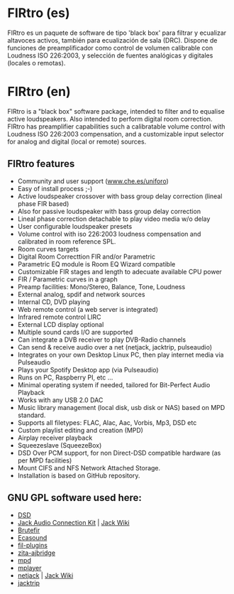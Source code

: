 # FIRtro (es)
FIRtro es un paquete de software de tipo 'black box' para filtrar y ecualizar altavoces activos, también para ecualización de sala (DRC). Dispone de funciones de preamplificador como control de volumen calibrable con Loudness ISO 226:2003, y selección de fuentes analógicas y digitales (locales o remotas).

# FIRtro (en)
FIRtro is a "black box" software package, intended to filter and to equalise active loudspeakers. Also intended to perform digital room correction. FIRtro has preamplifier capabilities such a calibratable volume control with Loudness ISO 226:2003 compensation, and a customizable input selector for analog and digital (local or remote) sources.

## FIRtro features
- Community and user support (www.che.es/uniforo)
- Easy of install process ;-)
- Active loudspeaker crossover with bass group delay correction (lineal phase FIR based)
- Also for passive loudspeaker with bass group delay correction
- Lineal phase correction detachable to play video media w/o delay
- User configurable loudspeaker presets
- Volume control with iso 226:2003 loudness compensation and calibrated in room reference SPL.
- Room curves targets
- Digital Room Correcttion FIR and/or Parametric
- Parametric EQ module is Room EQ Wizard compatible
- Customizable FIR stages and length to adecuate available CPU power
- FIR / Parametric curves in a graph
- Preamp facilities: Mono/Stereo, Balance, Tone, Loudness
- External analog, spdif and network sources
- Internal CD, DVD playing
- Web remote control (a web server is integrated)
- Infrared remote control LIRC
- External LCD display optional
- Multiple sound cards I/O are supported
- Can integrate a DVB receiver to play DVB-Radio channels
- Can send & receive audio over a net (netjack, jacktrip, pulseaudio)
- Integrates on your own Desktop Linux PC, then play internet media via Pulseaudio
- Plays your Spotify Desktop app (via Pulseaudio)
- Runs on PC, Raspberry PI, etc ...
- Minimal operating system if needed, tailored for Bit-Perfect Audio Playback
- Works with any USB 2.0 DAC
- Music library management (local disk, usb disk or NAS) based on MPD standard.
- Supports all filetypes: FLAC, Alac, Aac, Vorbis, Mp3, DSD etc
- Custom playlist editing and creation (MPD)
- Airplay receiver playback
- Squeezeslave (SqueezeBox)
- DSD Over PCM support, for non Direct-DSD compatible hardware (as per MPD facilities)
- Mount CIFS and NFS Network Attached Storage.
- Installation is based on GitHub repository.

## GNU GPL software used here:
- [DSD](https://github.com/rripio/DSD)
- [Jack Audio Connection Kit](http://www.jackaudio.org) | [Jack Wiki](https://github.com/jackaudio/jackaudio.github.com/wiki)
- [Brutefir](https://www.ludd.ltu.se/~torger/brutefir.html)
- [Ecasound](http://nosignal.fi/ecasound/)
- [fil-plugins](http://kokkinizita.linuxaudio.org/linuxaudio/)
- [zita-ajbridge](http://kokkinizita.linuxaudio.org/linuxaudio/)
- [mpd](https://www.musicpd.org)
- [mplayer](http://www.mplayerhq.hu/)
- [netjack](http://jackaudio.org/faq/netjack.html) | [Jack Wiki](https://github.com/jackaudio/jackaudio.github.com/wiki)
- [jacktrip](https://github.com/jcacerec/jacktrip)

